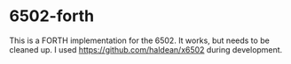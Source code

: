 # 6502-forth
This is a FORTH implementation for the 6502. It works, but needs to be cleaned up. I used https://github.com/haldean/x6502 during development.
